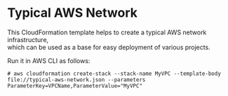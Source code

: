 # Typical AWS Network

This CloudFormation template helps to create a typical AWS network infrastructure,\
which can be used as a base for easy deployment of various projects. 

Run it in AWS CLI as follows:
```
# aws cloudformation create-stack --stack-name MyVPC --template-body file://typical-aws-network.json --parameters ParameterKey=VPCName,ParameterValue="MyVPC"
```

